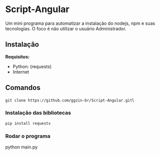 # Script-Angular
Um mini programa para automatizar a instalação do nodejs, npm e suas tecnologias. O foco é não utilizar o usuário Administrador.
## Instalação
<b>Requisitos:</b>
* Python: (requests)
* Internet

## Comandos
`git clone https://github.com/ggzin-br/Script-Angular.git`\

### Instalação das bibliotecas
`pip install requests`

### Rodar o programa
python main.py